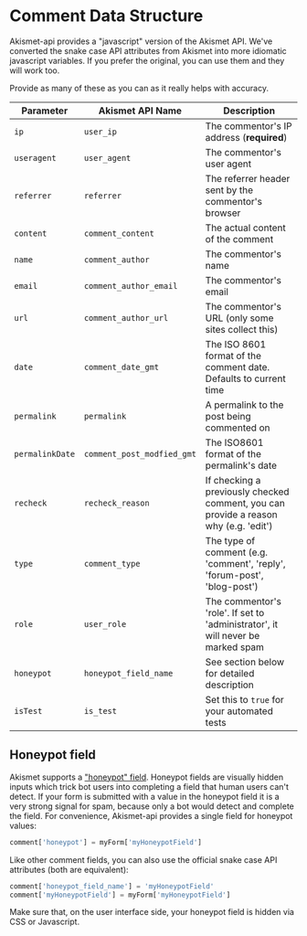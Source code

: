 Comment Data Structure
======================

Akismet-api provides a "javascript" version of the Akismet API. We've converted
the snake case API attributes from Akismet into more idiomatic javascript
variables. If you prefer the original, you can use them and they will work too.

Provide as many of these as you can as it really helps with accuracy.

| Parameter | Akismet API Name | Description |
| --- | --- | --- |
| `ip` | `user_ip` | The commentor's IP address (**required**)|
| `useragent` | `user_agent` | The commentor's user agent |
| `referrer` | `referrer` | The referrer header sent by the commentor's browser |
| `content` | `comment_content` | The actual content of the comment |
| `name` | `comment_author` | The commentor's name |
| `email` | `comment_author_email` | The commentor's email |
| `url` | `comment_author_url` | The commentor's URL (only some sites collect this) |
| `date` | `comment_date_gmt` | The ISO 8601 format of the comment date. Defaults to current time |
| `permalink` | `permalink` | A permalink to the post being commented on | 
| `permalinkDate` | `comment_post_modfied_gmt` | The ISO8601 format of the permalink's date |
| `recheck` | `recheck_reason` | If checking a previously checked comment, you can provide a reason why (e.g. 'edit') |
| `type` | `comment_type` | The type of comment (e.g. 'comment', 'reply', 'forum-post', 'blog-post') |
| `role` | `user_role` | The commentor's 'role'. If set to 'administrator', it will never be marked spam |
| `honeypot` | `honeypot_field_name` | See section below for detailed description |
| `isTest` | `is_test` | Set this to `true` for your automated tests |

Honeypot field
--------------

Akismet supports a ["honeypot" field][0]. Honeypot fields are visually hidden
inputs which trick bot users into completing a field that human users can't
detect. If your form is submitted with a value in the honeypot field it is a
very strong signal for spam, because only a bot would detect and complete the
field. For convenience, Akismet-api provides a single field for honeypot values:

```javascript
comment['honeypot'] = myForm['myHoneypotField']
```

Like other comment fields, you can also use the official snake case API
attributes (both are equivalent):

```javascript
comment['honeypot_field_name'] = 'myHoneypotField'
comment['myHoneypotField'] = myForm['myHoneypotField']
```

Make sure that, on the user interface side, your honeypot field is hidden via
CSS or Javascript.

[0]: https://en.wikipedia.org/wiki/Honeypot_(computing)
